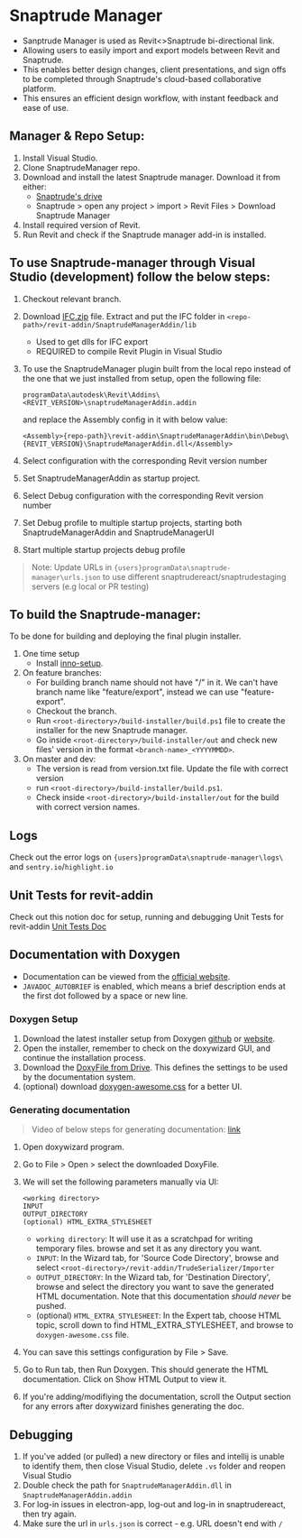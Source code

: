 # Snaptrude Manager

- Sanptrude Manager is used as Revit<>Snaptrude bi-directional link.
- Allowing users to easily import and export models between Revit and Snaptrude.
- This enables better design changes, client presentations, and sign offs to be completed through Snaptrude's cloud-based collaborative platform.
- This ensures an efficient design workflow, with instant feedback and ease of use.

## Manager & Repo Setup:

1. Install Visual Studio.
2. Clone SnaptrudeManager repo.
3. Download and install the latest Snaptrude manager. Download it from either:
      - [Snaptrude's drive](https://drive.google.com/drive/folders/1ToMcqBVUU8VR0U5uW1VEiL1CJXcp102J?usp=drive_link)
      - Snaptrude > open any project > import > Revit Files > Download Snaptrude Manager
4. Install required version of Revit.
5. Run Revit and check if the Snaptrude manager add-in is installed.

## To use Snaptrude-manager through Visual Studio (development) follow the below steps:

1. Checkout relevant branch.
2. Download [IFC.zip](https://drive.google.com/file/d/1IP67UnEYS3VAbzbpW4GEkl3b-Atf9dAL/view?usp=sharing) file. Extract and put the IFC folder in `<repo-path>/revit-addin/SnaptrudeManagerAddin/lib`
      - Used to get dlls for IFC export
      - REQUIRED to compile Revit Plugin in Visual Studio
3. To use the SnaptrudeManager plugin built from the local repo instead of the one that we just installed from setup, open the following file:

      `programData\autodesk\Revit\Addins\<REVIT_VERSION>\snaptrudeManagerAddin.addin`
   
      and replace the Assembly config in it with below value:
      
      `<Assembly>{repo-path}\revit-addin\SnaptrudeManagerAddin\bin\Debug\{REVIT_VERSION}\SnaptrudeManagerAddin.dll</Assembly>`

4. Select configuration with the corresponding Revit version number
5. Set SnaptrudeManagerAddin as startup project.
6. Select Debug configuration with the corresponding Revit version number
7. Set Debug profile to multiple startup projects, starting both SnaptrudeManagerAddin and SnaptrudeManagerUI 
8. Start multiple startup projects debug profile

> Note:
> Update URLs in `{users}programData\snaptrude-manager\urls.json` to use different snaptrudereact/snaptrudestaging servers (e.g local or PR testing)

## To build the Snaptrude-manager:

To be done for building and deploying the final plugin installer.

1. One time setup
      - Install [inno-setup](https://jrsoftware.org/isinfo.php).
2. On feature branches:
      - For building branch name should not have "/" in it. We can't have branch name like "feature/export", instead we can use "feature-export".
      - Checkout the branch.
      - Run `<root-directory>/build-installer/build.ps1` file to create the installer for the new Snaptrude manager.
      - Go inside `<root-directory>/build-installer/out` and check new files' version in the format `<branch-name>_<YYYYMMDD>`.
3. On master and dev:
      - The version is read from version.txt file. Update the file with correct version
      - run `<root-directory>/build-installer/build.ps1`.
      - Check inside `<root-directory>/build-installer/out` for the build with correct version names.

## Logs

Check out the error logs on `{users}programData\snaptrude-manager\logs\` and `sentry.io`/`highlight.io`

## Unit Tests for revit-addin

Check out this notion doc for setup, running and debugging Unit Tests for revit-addin [Unit Tests Doc](https://www.notion.so/snaptrude/Unit-Testing-Revit-Plugin-2316ff48f78441bbace47539aabc73d1)

## Documentation with Doxygen

- Documentation can be viewed from the [official website](https://www.doxygen.nl/manual/docblocks.html).
- `JAVADOC_AUTOBRIEF` is enabled, which means a brief description ends at the first dot followed by a space or new line.

### Doxygen Setup

1. Download the latest installer setup from Doxygen [github](https://github.com/doxygen/doxygen/releases) or [website](https://www.doxygen.nl/download.html).
2. Open the installer, remember to check on the doxywizard GUI, and continue the installation process.
3. Download the [DoxyFile from Drive](https://drive.google.com/file/d/1z-wlGA-IwhTYAT9aONaP_OcpTmHUYJMx/view?usp=sharing). This defines the settings to be used by the documentation system.
4. (optional) download [doxygen-awesome.css](https://github.com/jothepro/doxygen-awesome-css/blob/main/doxygen-awesome.css) for a better UI.

### Generating documentation

> Video of below steps for generating documentation: [link](https://drive.google.com/file/d/1RIRzjhZia4LlGmkYadiBiTp80Xjmh47Y/view?usp=sharing)

1. Open doxywizard program.
2. Go to File > Open > select the downloaded DoxyFile.
3. We will set the following parameters manually via UI:

   ```
   <working directory>
   INPUT
   OUTPUT_DIRECTORY
   (optional) HTML_EXTRA_STYLESHEET
   ```

   - `working directory`: It will use it as a scratchpad for writing temporary files. browse and set it as any directory you want.
   - `INPUT`: In the Wizard tab, for 'Source Code Directory', browse and select `<root-directory>/revit-addin/TrudeSerializer/Importer`
   - `OUTPUT_DIRECTORY`: In the Wizard tab, for 'Destination Directory', browse and select the directory you want to save the generated HTML documentation. Note that this documentation _should never_ be pushed.
   - (optional) `HTML_EXTRA_STYLESHEET`: In the Expert tab, choose HTML topic, scroll down to find HTML_EXTRA_STYLESHEET, and browse to `doxygen-awesome.css` file.

4. You can save this settings configuration by File > Save.
5. Go to Run tab, then Run Doxygen. This should generate the HTML documentation. Click on Show HTML Output to view it.
6. If you're adding/modifiying the documentation, scroll the Output section for any errors after doxywizard finishes generating the doc.

## Debugging

1. If you've added (or pulled) a new directory or files and intellij is unable to identify them, then close Visual Studio, delete `.vs` folder and reopen Visual Studio
2. Double check the path for `SnaptrudeManagerAddin.dll` in `SnaptrudeManagerAddin.addin`
3. For log-in issues in electron-app, log-out and log-in in snaptrudereact, then try again.
4. Make sure the url in `urls.json` is correct - e.g. URL doesn't end with `/`
